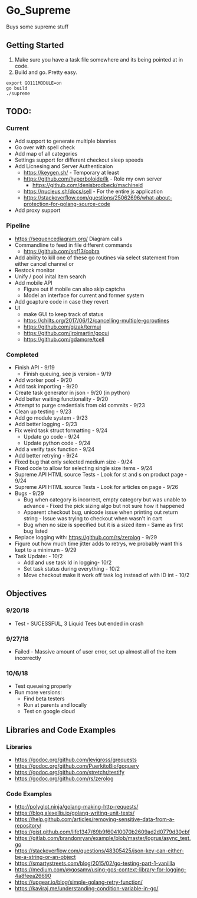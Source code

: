 # Go_Supreme
Buys some supreme stuff

## Getting Started
1. Make sure you have a task file somewhere and its being pointed at in code.
2. Build and go. Pretty easy.
~~~~
export GO111MODULE=on
go build
./supreme
~~~~

## TODO:
### Current
* Add support to generate multiple bianries
* Go over with spell check
* Add map of all categories
* Settings support for different checkout sleep speeds
* Add Licnesing and Server Authenticaion
  * https://keygen.sh/ - Temporary at least
  * https://github.com/hyperboloide/lk - Role my own server
    * https://github.com/denisbrodbeck/machineid  
  * https://nucleus.sh/docs/sell - For the entire js application
  * https://stackoverflow.com/questions/25062696/what-about-protection-for-golang-source-code
* Add proxy support


### Pipeline
* https://sequencediagram.org/ Diagram calls
* Commandline to feed in file different commands
  * https://github.com/spf13/cobra
* Add ability to kill one of these go routines via select statement from either cancel channel or 
* Restock monitor
* Unify / pool inital item search
* Add mobile API
  * Figure out if mobile can also skip captcha
  * Model an interface for current and former system
* Add gcapture code in case they revert
* UI
  * make GUI to keep track of status
  * https://chilts.org/2017/06/12/cancelling-multiple-goroutines
  * https://github.com/gizak/termui
  * https://github.com/jroimartin/gocui
  * https://github.com/gdamore/tcell

### Completed
* Finish API - 9/19
  * Finish queuing, see js version - 9/19
* Add worker pool - 9/20
* Add task importing - 9/20
* Create task generator in json - 9/20 (in python)
* Add better waiting functionality - 9/20
* Attempt to purge credentials from old commits - 9/23
* Clean up testing - 9/23
* Add go module system - 9/23
* Add better logging - 9/23
* Fix weird task struct formatting - 9/24
  * Update go code - 9/24
  * Update python code - 9/24
* Add a verify task function - 9/24
* Add better retrying - 9/24
* Fixed bug that only selected medium size - 9/24
* Fixed code to allow for selecting single size items - 9/24
* Supreme API HTML source Tests - Look for st and s on product page - 9/24
* Supreme API HTML source Tests - Look for articles on page - 9/26
* Bugs - 9/29
  * Bug when category is incorrect, empty category but was unable to advance - Fixed the pick sizing algo but not sure how it happened
  * Apparent checkout bug, unicode issue when printing out return string - Issue was trying to checkout when wasn't in cart
  * Bug when no size is specified but it is a sized item - Same as first bug listed
* Replace logging with: https://github.com/rs/zerolog - 9/29
* Figure out how much time jitter adds to retrys, we probably want this kept to a minimum - 9/29
* Task Update: - 10/2
  * Add and use task Id in logging- 10/2
  * Set task status during everything - 10/2
  * Move checkout make it work off task log instead of with ID int - 10/2

## Objectives

### 9/20/18
* Test - SUCESSFUL, 3 Liquid Tees but ended in crash

### 9/27/18
* Failed - Massive amount of user error, set up almost all of the item incorrectly

### 10/6/18
* Test queueing properly
* Run more versions:
  * Find beta testers
  * Run at parents and locally
  * Test on google cloud

## Libraries and Code Examples

### Libraries
* https://godoc.org/github.com/levigross/grequests
* https://godoc.org/github.com/PuerkitoBio/goquery
* https://godoc.org/github.com/stretchr/testify
* https://godoc.org/github.com/rs/zerolog

### Code Examples
* http://polyglot.ninja/golang-making-http-requests/
* https://blog.alexellis.io/golang-writing-unit-tests/
* https://help.github.com/articles/removing-sensitive-data-from-a-repository/
* https://gist.github.com/life1347/69b9f60410070b2609ad2d0779d30cbf
* https://gitlab.com/brandonryan/example/blob/master/logrus/async_test.go
* https://stackoverflow.com/questions/48305425/json-key-can-either-be-a-string-or-an-object
* https://smartystreets.com/blog/2015/02/go-testing-part-1-vanillla
* https://medium.com/@gosamv/using-gos-context-library-for-logging-4a8feea26690
* https://upgear.io/blog/simple-golang-retry-function/
* https://kaviraj.me/understanding-condition-variable-in-go/
